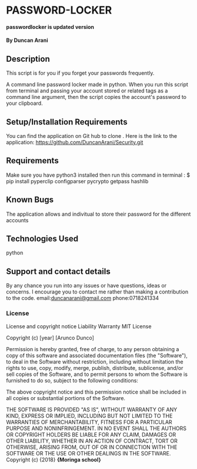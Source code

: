 # PASSWORD-LOCKER
#### passwordlocker is updated version
#### By Duncan Arani
## Description

This script is for you if you forget your passwords frequently.

A command line password locker made in python. When you run this script from terminal and passing
your account stored or related tags as a command line argument, then the script copies the account's
password to your clipboard.

## Setup/Installation Requirements
You can find the application on Git hub to clone .
Here is the link to the application: https://github.com/DuncanArani/Security.git

## Requirements

Make sure you have python3 installed then run this command in terminal :
$ pip install pyperclip configparser pycrypto getpass hashlib

## Known Bugs
The application allows and indivitual to store their password for the different accounts
## Technologies Used

python
## Support and contact details
By any chance you run into any issues or have questions, ideas or concerns.   I encourage you to contact me rather than making a contribution to the code.
email:duncanarani@gmail.com
phone:0718241334
### License

License and copyright notice
Liability
Warranty
MIT License

Copyright (c) [year] [Arunco Dunco]

Permission is hereby granted, free of charge, to any person obtaining a copy
of this software and associated documentation files (the "Software"), to deal
in the Software without restriction, including without limitation the rights
to use, copy, modify, merge, publish, distribute, sublicense, and/or sell
copies of the Software, and to permit persons to whom the Software is
furnished to do so, subject to the following conditions:

The above copyright notice and this permission notice shall be included in all
copies or substantial portions of the Software.

THE SOFTWARE IS PROVIDED "AS IS", WITHOUT WARRANTY OF ANY KIND, EXPRESS OR
IMPLIED, INCLUDING BUT NOT LIMITED TO THE WARRANTIES OF MERCHANTABILITY,
FITNESS FOR A PARTICULAR PURPOSE AND NONINFRINGEMENT. IN NO EVENT SHALL THE
AUTHORS OR COPYRIGHT HOLDERS BE LIABLE FOR ANY CLAIM, DAMAGES OR OTHER
LIABILITY, WHETHER IN AN ACTION OF CONTRACT, TORT OR OTHERWISE, ARISING FROM,
OUT OF OR IN CONNECTION WITH THE SOFTWARE OR THE USE OR OTHER DEALINGS IN THE
SOFTWARE.
Copyright (c) {2018} **{Moringa school}**